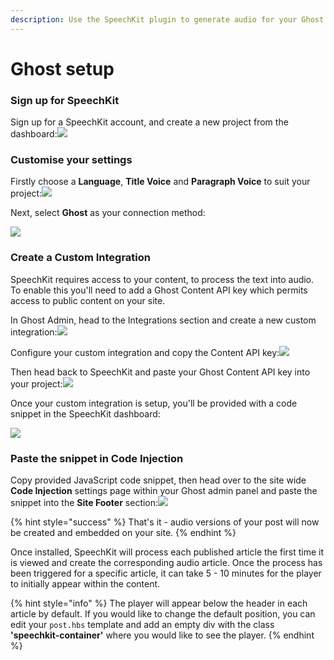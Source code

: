 ```yaml
---
description: Use the SpeechKit plugin to generate audio for your Ghost articles.
---
```


# Ghost setup

### Sign up for SpeechKit <a id="sign-up-for-speechkit"></a>

Sign up for a SpeechKit account, and create a new project from the dashboard:![](https://mainframe.ghost.io/content/images/2019/09/SpeechKit-dashboard.png)

### Customise your settings <a id="customise-your-settings"></a>

Firstly choose a **Language**, **Title Voice** and **Paragraph Voice** to suit your project:![](https://lh6.googleusercontent.com/RO5GtHwHo9Y5jY-3AGcQHgtcGnaxh0kHRtFy2tHrqcBu-D-klkmxkGFRk9Ea-jvm6IIhvEBcPLVrmOTcc5husyg5ImbxX7EucpY4BAnxE0JswQSwhyE7iveU0dYniBW-FvOdrQNx)

Next, select **Ghost** as your connection method:

![](https://lh6.googleusercontent.com/ikZkL5Yk6pvbU11YOAc-B6a0ou2O4N312pGV_-TeaJBEO2HRELYdhqjQnYL8spSwdutYj55K-Ve_EguESUd1XYepv7IE-_tRTWP7zjujiRL_KD3Y000hG1ExdU6dTuJNtgyghgQR)

### Create a Custom Integration <a id="create-a-custom-integration"></a>

SpeechKit requires access to your content, to process the text into audio. To enable this you'll need to add a Ghost Content API key which permits access to public content on your site.

In Ghost Admin, head to the Integrations section and create a new custom integration:![](https://mainframe.ghost.io/content/images/2019/09/Custom-integrations-1.png)

Configure your custom integration and copy the Content API key:![](https://mainframe.ghost.io/content/images/2019/09/SpeechKit-Custom-Integration-in-Ghost.png)

Then head back to SpeechKit and paste your Ghost Content API key into your project:![](https://lh4.googleusercontent.com/Pj0dEeZWM1GoCxerv_WOi_IQwmYKaXB8WlQ7J5Ndh2Q6KV9sXhQOYU6aUoE3wb0JkVTQ5ACNGEui7-LQr8SuUdqkrDBIDO7FNPZsAcnDVo5pjWH8IycltfOV-DbuQ3cma6nxTqbp)

Once your custom integration is setup, you'll be provided with a code snippet in the SpeechKit dashboard:

![](https://lh5.googleusercontent.com/plZcsFQSFBM3z66SvB8F7ps64W6N8NGtIN9pv6svHz0OorgSnmb9jRvcBqGYkw0ThFjl-De004non5vofW6GDLw0jAGFIJC1vDewqi4WBvI8WxeTM21gFxQThf06jFOHW2IiAc66)

### Paste the snippet in Code Injection <a id="paste-the-snippet-in-code-injection"></a>

Copy provided JavaScript code snippet, then head over to the site wide **Code Injection** settings page within your Ghost admin panel and paste the snippet into the **Site Footer** section:![](https://lh6.googleusercontent.com/nRbCYUP6EZwLtQ14SZVres80EYGvhm8snLVJq3O4S657o9pMnt4yoszYzRAzc1yRJy0EZw8Y3NfrWjJtV528v0wvd8ucvh1-pTnOXHkNy9hIzzYtFJ2UT5bq9STiXszmNOMPFgHp)

{% hint style="success" %}
That's it - audio versions of your post will now be created and embedded on your site.
{% endhint %}

Once installed, SpeechKit will process each published article the first time it is viewed and create the corresponding audio article. Once the process has been triggered for a specific article, it can take 5 - 10 minutes for the player to initially appear within the content.

{% hint style="info" %}
The player will appear below the header in each article by default. If you would like to change the default position, you can edit your `post.hbs` template and add an empty div with the class **'speechkit-container'** where you would like to see the player.
{% endhint %}

